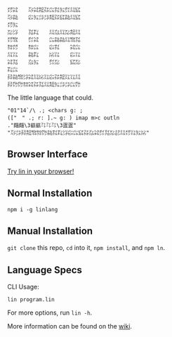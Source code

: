 ```
㍌㌶　　㌂㌶㌕㌲㌭㌟㍔㌽㍊㌮
㌂㌚　　㌫㍔㌄㌄㌕㌲㌮㌚㍊㌮
㍌㍔　　　　　　　　　　　　
㍇㌡　　㍃㌠　　㍊㌴㍊㍇㌕㍊
㍌㌖　　㌽㌶　　㌭㌚㌚㍊㌖㍃
㌗㍌　　㌗㌭　　㌫㌟　　㌶㌭
㍊㍑　　㌚㌠　　㍖㍑　　㌫㍑
㌶㍃　　㌴㍔　　㌽㍇　　㌮㍇
㌠㌭　　　　　　　　　　　　
㌇㌚㌖㌡㌶㍊㍖㍑㌫㌲㌕㍑㍑㍊
㌇㌙㌙㌗㌶㌲㍃㍊㌕㍔㌄㌄㌭㌙
```

The little language that could.

```
"01"14`/\ .; <chars g: ;
(["　" .; r: ].~ g: ) imap m>c outln
."㿳㿳\3㼳㼳㌳㌳㌳\3㿿㿿"
"㌂㌄㌇㌕㌖㌗㌙㌚㌟㌠㌡㌫㌭㌮㌲㌴㌶㌽㍃㍇㍈㍊㍌㍑㍔㍖"
```

## Browser Interface

[Try lin in your browser!](https://replit.com/@molarmanful/try-lin)

## Normal Installation

    npm i -g linlang

## Manual Installation

`git clone` this repo, `cd` into it, `npm install`, and `npm ln`.

## Language Specs

CLI Usage:

    lin program.lin

For more options, run `lin -h`.

More information can be found on the [wiki](https://github.com/molarmanful/lin/wiki).